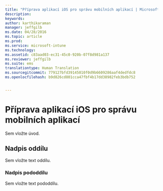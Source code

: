 ```yaml
---
title: "Příprava aplikací iOS pro správu mobilních aplikací | Microsoft Intune"
description: 
keywords: 
author: karthikaraman
manager: jeffgilb
ms.date: 04/28/2016
ms.topic: article
ms.prod: 
ms.service: microsoft-intune
ms.technology: 
ms.assetid: c83aad03-ec31-45c0-920b-07f8d981a137
ms.reviewer: jeffgilb
ms.suite: ems
translationtype: Human Translation
ms.sourcegitcommit: 779127bfd39145010f0d9b6609286aaf4dedfdc8
ms.openlocfilehash: b9d826cd801cca47fbf4b17dd38982feb3bdb752


---
```


# Příprava aplikací iOS pro správu mobilních aplikací
Sem vložte úvod.

## Nadpis oddílu
Sem vložte text oddílu.

### Nadpis pododdílu
Sem vložte text pododdílu.




<!--HONumber=Jun16_HO4-->


